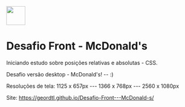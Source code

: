  <img height="50" width="50" src="https://th.bing.com/th/id/R.bddb092bd4308d7ae43f26869c83958d?rik=HeJ2pa%2bV%2bVtLkg&riu=http%3a%2f%2fwww.bhwt.org.uk%2fwp-content%2fuploads%2f2015%2f03%2fMcdonalds_Logo.jpg&ehk=0D7r2idvlHbCmzO78w9RU8t5x%2bMiD4KqIug9A%2bSKH6s%3d&risl=&pid=ImgRaw&r=0"> 

# Desafio Front - McDonald's
Iniciando estudo sobre posições relativas e absolutas - CSS.

Desafio versão desktop - McDonald's! -- :)

Resoluções de tela: 1125 x 657px ---
                    1366 x 768px ---
                    2560 x 1080px
                    
Site: https://geordtl.github.io/Desafio-Front---McDonald-s/
                    
